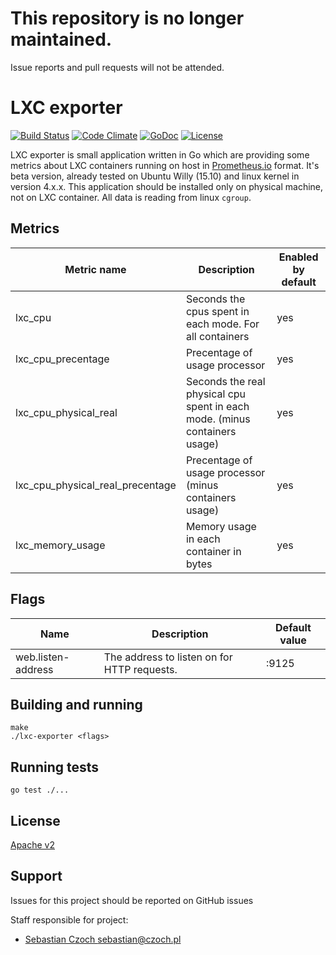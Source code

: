 # This repository is no longer maintained.
Issue reports and pull requests will not be attended.

# LXC exporter
[![Build Status](https://travis-ci.org/SebastianCzoch/lxc-exporter.svg?branch=master)](https://travis-ci.org/SebastianCzoch/lxc-exporter) [![Code Climate](https://codeclimate.com/github/SebastianCzoch/lxc-exporter/badges/gpa.svg)](https://codeclimate.com/github/SebastianCzoch/lxc-exporter) [![GoDoc](https://godoc.org/github.com/SebastianCzoch/lxc-exporter?status.svg)](https://godoc.org/github.com/SebastianCzoch/lxc-exporter)  [![License](https://img.shields.io/badge/licence-Apache%20v2-green.svg)](./LICENSE)

LXC exporter is small application written in Go which are providing some metrics about LXC containers running on host in [Prometheus.io](http://prometheus.io) format.
It's beta version, already tested on Ubuntu Willy (15.10) and linux kernel in version 4.x.x.
This application should be installed only on physical machine, not on LXC container. All data is reading from linux `cgroup`.

## Metrics
| Metric name           			| Description                                             					| Enabled by default |
|-----------------------------------|---------------------------------------------------------------------------|--------------------|
| lxc_cpu               			| Seconds the cpus spent in each mode. For all containers 					| yes                |
| lxc_cpu_precentage    			| Precentage of usage processor                           					| yes                |
| lxc_cpu_physical_real 			| Seconds the real physical cpu spent in each mode. (minus containers usage)| yes                |
| lxc_cpu_physical_real_precentage	| Precentage of usage processor (minus containers usage)       				| yes                |
| lxc_memory_usage					| Memory usage in each container in bytes       							| yes                |

## Flags
| Name               	| Description                                 	| Default value 	|
|--------------------	|---------------------------------------------	|---------------	|
| web.listen-address 	| The address to listen on for HTTP requests. 	| :9125         	|

## Building and running

    make
    ./lxc-exporter <flags>

## Running tests

    go test ./...

## License

[Apache v2](./LICENSE)

## Support

Issues for this project should be reported on GitHub issues

Staff responsible for project:

* [Sebastian Czoch <sebastian@czoch.pl>](sebastian@czoch.pl)
